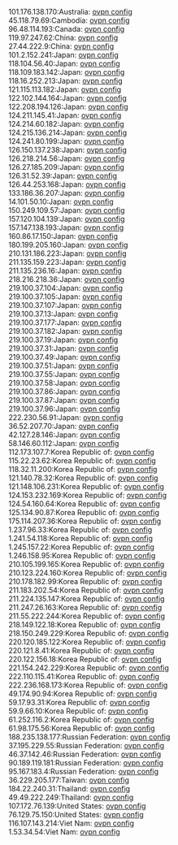 101.176.138.170:Australia: [ovpn config](vpn/101_176_138_170.ovpn)  
45.118.79.69:Cambodia: [ovpn config](vpn/45_118_79_69.ovpn)  
96.48.114.193:Canada: [ovpn config](vpn/96_48_114_193.ovpn)  
119.97.247.62:China: [ovpn config](vpn/119_97_247_62.ovpn)  
27.44.222.9:China: [ovpn config](vpn/27_44_222_9.ovpn)  
101.2.152.241:Japan: [ovpn config](vpn/101_2_152_241.ovpn)  
118.104.56.40:Japan: [ovpn config](vpn/118_104_56_40.ovpn)  
118.109.183.142:Japan: [ovpn config](vpn/118_109_183_142.ovpn)  
118.16.252.213:Japan: [ovpn config](vpn/118_16_252_213.ovpn)  
121.115.113.182:Japan: [ovpn config](vpn/121_115_113_182.ovpn)  
122.102.144.164:Japan: [ovpn config](vpn/122_102_144_164.ovpn)  
122.208.194.126:Japan: [ovpn config](vpn/122_208_194_126.ovpn)  
124.211.145.41:Japan: [ovpn config](vpn/124_211_145_41.ovpn)  
124.214.60.182:Japan: [ovpn config](vpn/124_214_60_182.ovpn)  
124.215.136.214:Japan: [ovpn config](vpn/124_215_136_214.ovpn)  
124.241.80.199:Japan: [ovpn config](vpn/124_241_80_199.ovpn)  
126.150.137.238:Japan: [ovpn config](vpn/126_150_137_238.ovpn)  
126.218.214.56:Japan: [ovpn config](vpn/126_218_214_56.ovpn)  
126.27.185.209:Japan: [ovpn config](vpn/126_27_185_209.ovpn)  
126.31.52.39:Japan: [ovpn config](vpn/126_31_52_39.ovpn)  
126.44.253.168:Japan: [ovpn config](vpn/126_44_253_168.ovpn)  
133.186.36.207:Japan: [ovpn config](vpn/133_186_36_207.ovpn)  
14.101.50.10:Japan: [ovpn config](vpn/14_101_50_10.ovpn)  
150.249.109.57:Japan: [ovpn config](vpn/150_249_109_57.ovpn)  
157.120.104.139:Japan: [ovpn config](vpn/157_120_104_139.ovpn)  
157.147.138.193:Japan: [ovpn config](vpn/157_147_138_193.ovpn)  
160.86.17.150:Japan: [ovpn config](vpn/160_86_17_150.ovpn)  
180.199.205.160:Japan: [ovpn config](vpn/180_199_205_160.ovpn)  
210.131.186.223:Japan: [ovpn config](vpn/210_131_186_223.ovpn)  
211.135.159.223:Japan: [ovpn config](vpn/211_135_159_223.ovpn)  
211.135.236.16:Japan: [ovpn config](vpn/211_135_236_16.ovpn)  
218.216.218.36:Japan: [ovpn config](vpn/218_216_218_36.ovpn)  
219.100.37.104:Japan: [ovpn config](vpn/219_100_37_104.ovpn)  
219.100.37.105:Japan: [ovpn config](vpn/219_100_37_105.ovpn)  
219.100.37.107:Japan: [ovpn config](vpn/219_100_37_107.ovpn)  
219.100.37.13:Japan: [ovpn config](vpn/219_100_37_13.ovpn)  
219.100.37.177:Japan: [ovpn config](vpn/219_100_37_177.ovpn)  
219.100.37.182:Japan: [ovpn config](vpn/219_100_37_182.ovpn)  
219.100.37.19:Japan: [ovpn config](vpn/219_100_37_19.ovpn)  
219.100.37.31:Japan: [ovpn config](vpn/219_100_37_31.ovpn)  
219.100.37.49:Japan: [ovpn config](vpn/219_100_37_49.ovpn)  
219.100.37.51:Japan: [ovpn config](vpn/219_100_37_51.ovpn)  
219.100.37.55:Japan: [ovpn config](vpn/219_100_37_55.ovpn)  
219.100.37.58:Japan: [ovpn config](vpn/219_100_37_58.ovpn)  
219.100.37.86:Japan: [ovpn config](vpn/219_100_37_86.ovpn)  
219.100.37.87:Japan: [ovpn config](vpn/219_100_37_87.ovpn)  
219.100.37.96:Japan: [ovpn config](vpn/219_100_37_96.ovpn)  
222.230.56.91:Japan: [ovpn config](vpn/222_230_56_91.ovpn)  
36.52.207.70:Japan: [ovpn config](vpn/36_52_207_70.ovpn)  
42.127.28.146:Japan: [ovpn config](vpn/42_127_28_146.ovpn)  
58.146.60.112:Japan: [ovpn config](vpn/58_146_60_112.ovpn)  
112.173.107.7:Korea Republic of: [ovpn config](vpn/112_173_107_7.ovpn)  
115.22.23.62:Korea Republic of: [ovpn config](vpn/115_22_23_62.ovpn)  
118.32.11.200:Korea Republic of: [ovpn config](vpn/118_32_11_200.ovpn)  
121.140.78.32:Korea Republic of: [ovpn config](vpn/121_140_78_32.ovpn)  
121.148.106.231:Korea Republic of: [ovpn config](vpn/121_148_106_231.ovpn)  
124.153.232.169:Korea Republic of: [ovpn config](vpn/124_153_232_169.ovpn)  
124.54.160.64:Korea Republic of: [ovpn config](vpn/124_54_160_64.ovpn)  
125.134.90.87:Korea Republic of: [ovpn config](vpn/125_134_90_87.ovpn)  
175.114.207.36:Korea Republic of: [ovpn config](vpn/175_114_207_36.ovpn)  
1.237.96.33:Korea Republic of: [ovpn config](vpn/1_237_96_33.ovpn)  
1.241.54.118:Korea Republic of: [ovpn config](vpn/1_241_54_118.ovpn)  
1.245.157.22:Korea Republic of: [ovpn config](vpn/1_245_157_22.ovpn)  
1.246.158.95:Korea Republic of: [ovpn config](vpn/1_246_158_95.ovpn)  
210.105.199.165:Korea Republic of: [ovpn config](vpn/210_105_199_165.ovpn)  
210.123.224.160:Korea Republic of: [ovpn config](vpn/210_123_224_160.ovpn)  
210.178.182.99:Korea Republic of: [ovpn config](vpn/210_178_182_99.ovpn)  
211.183.202.54:Korea Republic of: [ovpn config](vpn/211_183_202_54.ovpn)  
211.224.135.147:Korea Republic of: [ovpn config](vpn/211_224_135_147.ovpn)  
211.247.26.163:Korea Republic of: [ovpn config](vpn/211_247_26_163.ovpn)  
211.55.222.244:Korea Republic of: [ovpn config](vpn/211_55_222_244.ovpn)  
218.149.122.18:Korea Republic of: [ovpn config](vpn/218_149_122_18.ovpn)  
218.150.249.229:Korea Republic of: [ovpn config](vpn/218_150_249_229.ovpn)  
220.120.185.122:Korea Republic of: [ovpn config](vpn/220_120_185_122.ovpn)  
220.121.8.41:Korea Republic of: [ovpn config](vpn/220_121_8_41.ovpn)  
220.122.156.18:Korea Republic of: [ovpn config](vpn/220_122_156_18.ovpn)  
221.154.242.229:Korea Republic of: [ovpn config](vpn/221_154_242_229.ovpn)  
222.110.115.41:Korea Republic of: [ovpn config](vpn/222_110_115_41.ovpn)  
222.236.168.173:Korea Republic of: [ovpn config](vpn/222_236_168_173.ovpn)  
49.174.90.94:Korea Republic of: [ovpn config](vpn/49_174_90_94.ovpn)  
59.17.93.31:Korea Republic of: [ovpn config](vpn/59_17_93_31.ovpn)  
59.9.66.10:Korea Republic of: [ovpn config](vpn/59_9_66_10.ovpn)  
61.252.116.2:Korea Republic of: [ovpn config](vpn/61_252_116_2.ovpn)  
61.98.175.56:Korea Republic of: [ovpn config](vpn/61_98_175_56.ovpn)  
188.235.138.177:Russian Federation: [ovpn config](vpn/188_235_138_177.ovpn)  
37.195.229.55:Russian Federation: [ovpn config](vpn/37_195_229_55.ovpn)  
46.37.142.46:Russian Federation: [ovpn config](vpn/46_37_142_46.ovpn)  
90.189.119.181:Russian Federation: [ovpn config](vpn/90_189_119_181.ovpn)  
95.167.183.4:Russian Federation: [ovpn config](vpn/95_167_183_4.ovpn)  
36.229.205.177:Taiwan: [ovpn config](vpn/36_229_205_177.ovpn)  
184.22.240.31:Thailand: [ovpn config](vpn/184_22_240_31.ovpn)  
49.49.222.249:Thailand: [ovpn config](vpn/49_49_222_249.ovpn)  
107.172.76.139:United States: [ovpn config](vpn/107_172_76_139.ovpn)  
76.129.75.150:United States: [ovpn config](vpn/76_129_75_150.ovpn)  
116.107.143.214:Viet Nam: [ovpn config](vpn/116_107_143_214.ovpn)  
1.53.34.54:Viet Nam: [ovpn config](vpn/1_53_34_54.ovpn)  
